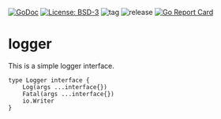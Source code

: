 [![GoDoc](https://godoc.org/github.com/henderjon/logger?status.svg)](https://godoc.org/github.com/henderjon/logger)
[![License: BSD-3](https://img.shields.io/badge/license-BSD--3-blue.svg)](https://img.shields.io/badge/license-BSD--3-blue.svg)
![tag](https://img.shields.io/github/tag/henderjon/logger.svg)
![release](https://img.shields.io/github/release/henderjon/logger.svg)
[![Go Report Card](https://goreportcard.com/badge/github.com/henderjon/logger)](https://goreportcard.com/report/github.com/henderjon/logger)



# logger
This is a simple logger interface.

```golang
type Logger interface {
	Log(args ...interface{})
	Fatal(args ...interface{})
	io.Writer
}
```


